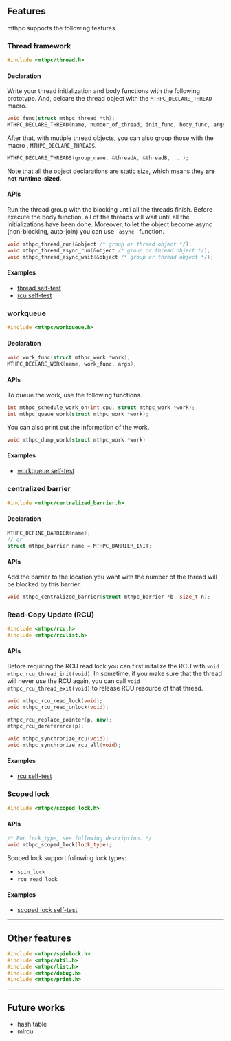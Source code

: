 ## Features

mthpc supports the following features.

### Thread framework

```cpp
#include <mthpc/thread.h>
```

#### Declaration

Write your thread initialization and body functions with the following
prototype. And, delcare the thread object with the `MTHPC_DECLARE_THREAD` macro.

```cpp
void func(struct mthpc_thread *th);
MTHPC_DECLARE_THREAD(name, number_of_thread, init_func, body_func, args);
```

After that, with mutiple thread objects, you can also group those with the macro
, `MTHPC_DECLARE_THREADS`.

```cpp
MTHPC_DECLARE_THREADS(group_name, &threadA, &threadB, ...);
```

Note that all the object declarations are static size, which means they
**are not runtime-sized**.

#### APIs

Run the thread group with the blocking until all the threads finish.
Before execute the body function, all of the threads will wait until
all the initializations have been done.
Moreover, to let the object become async (non-blocking, auto-join) you
can use `_async_` function.

```cpp
void mthpc_thread_run(&object /* group or thread object */);
void mthpc_thread_async_run(&object /* group or thread object */);
void mthpc_thread_async_wait(&object /* group or thread object */);
```

#### Examples

* [thread self-test](../src/thread/test.c)
* [rcu self-test](../src/rcu/test.c)


### workqueue

```cpp
#include <mthpc/workqueue.h>
```

#### Declaration

```cpp
void work_func(struct mthpc_work *work);
MTHPC_DECLARE_WORK(name, work_func, args);
```

#### APIs

To queue the work, use the following functions.

```cpp
int mthpc_schedule_work_on(int cpu, struct mthpc_work *work);
int mthpc_queue_work(struct mthpc_work *work);
```

You can also print out the information of the work.

```cpp
void mthpc_dump_work(struct mthpc_work *work)
```

#### Examples

* [workqueue self-test](../src/workqueue/test.c)


### centralized barrier

```cpp
#include <mthpc/centralized_barrier.h>
```

#### Declaration

```cpp
MTHPC_DEFINE_BARRIER(name);
// or
struct mthpc_barrier name = MTHPC_BARRIER_INIT;
```

#### APIs

Add the barrier to the location you want with the number of the thread will
be blocked by this barrier.

```cpp
void mthpc_centralized_barrier(struct mthpc_barrier *b, size_t n);
```

###  Read-Copy Update (RCU)

```cpp
#include <mthpc/rcu.h>
#include <mthpc/rculist.h>
```

#### APIs

Before requiring the RCU read lock you can first initalize the RCU with
`void mthpc_rcu_thread_init(void)`.
In sometime, if you make sure that the thread will never use the RCU again,
you can call `void mthpc_rcu_thread_exit(void)` to release RCU resource of
that thread.

```cpp
void mthpc_rcu_read_lock(void);
void mthpc_rcu_read_unlock(void);

mthpc_rcu_replace_pointer(p, new);
mthpc_rcu_dereference(p);

void mthpc_synchronize_rcu(void);
void mthpc_synchronize_rcu_all(void);
```
#### Examples

* [rcu self-test](../src/rcu/test.c)

### Scoped lock

```cpp
#include <mthpc/scoped_lock.h>
```

#### APIs

```cpp
/* For lock_type, see following description. */
void mthpc_scoped_lock(lock_type);
```

Scoped lock support following lock types:
- `spin_lock`
- `rcu_read_lock`

#### Examples

* [scoped lock self-test](../src/scoped_lock/test.c)

---

## Other features

```cpp
#include <mthpc/spinlock.h>
#include <mthpc/util.h>
#include <mthpc/list.h>
#include <mthpc/debug.h>
#include <mthpc/print.h>
```

---

## Future works

- hash table
- mlrcu
